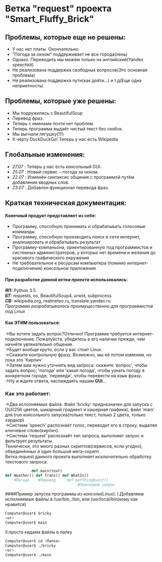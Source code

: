 # Ветка "request" проекта "Smart_Fluffy_Brick"

## Проблемы, которые еще не решены:

 * У нас нет платы. Окончательно.
 * "Погода за окном" поддерживает не все города(лень)
 * Однако. Переводить мы можем только на английский(Yandex speechkit)
 * Не реализована поддержка свободных вопросов(Это основная проблема)
 * Не реализована поддержка пути(как дойти...) и т.д(Еще одна неприятность)

## Проблемы, которые уже решены:

 * Мы подружились с BeautifulSoup
 * Перевод фраз.
 * Теперь с именами почти нет проблем.
 * Теперь программа выдаёт чистый текст без скобок.
 * Мы выгнали лягушку(!!!)
 * К чёрту DuckDuckGo! Теперь у нас есть Wikipedia

## Глобальные изменения:

 * *27.07* : Теперь у нас есть консольный GUI.
 * *25.07* : Новый сервис --погода за окном.
 * *22.07* : Изменён синтаксис общения с программой путём добавления вводных слов.
 * *23.07* : Добавлен функционал перевода фраз.

## Краткая техническая документация:

#### Конечный продукт представляет из себя:

 * Программу, способную принимать и обрабатывать голосовые комманды
 * Программу, способную производить поиск в сети интернет, анализировать и обрабатывать результат
 * Программу-компаньона, ориентированную под программистов и системных администраторов, у которых нет времени и желания до красивого графического окружения
 * Не требовательное к ресурсам компьютера (помимо интернет-подключения) консольное приложение

#### При разработке *данной ветки проекта* использовались:
***ЯП:*** Python 3.5 <br>
***БТ:*** requests, os, BeautifulSoup4, urwid, subprocess <br>
***СВ:*** wikipedia.org, realmeteo.ru, translate.yandex.ru <br>
*Программа разрабатывалась преимущественно для программистов под Linux*

#### Как ЭТИМ пользоваться:
->Вы хотите задать вопрос?Отлично! Программе требуется интернет-подключение. Пожалуйста, убедитесь в его наличии прежде, чем начнёте увлекательно общение. <br>
->Будет вообще круто, если у вас стоит Linux. <br>
->Скажите контрольную фразу. Возможно, мы её потом изменим, но пока это 'Кирпич'<br>
->Затем вам нужно уточнить вид запроса: скажите 'вопрос', чтобы задать вопрос; 'погода' или 'какая погода', чтобы узнать погоду в конкретном городе; 'переведи', чтобы перевести на язык фразу.<br>
->Ну и ждите ответа, наслаждаять нашим **GUI**...<br>

### Как это работает:
->Два исполняемых файла. Файл 'bricky' предназначен для запуска с GUI(256 цветов, шикарный градиент и кашерная графика), файл 'main' для true консольного запуска(только текст, только 2 цвета, только хардкор)<br>
->Система 'speech' распознаёт голос, переводит его в строку, выделяя ключевое слово(кирпич).<br>
->Система 'request' распознаёт тип запроса, выполняет запрос и фильтрует результаты.<br>
Технически, это много разных скриптов(сервисов, если угодно), объединённых в один большой мега-скрипт.<br>
Ветка request данного проекта выполняет исключительно обработку текстового запроса.
```python
			def main(text)
def Weather() def Trans() def WhatIs()
	#Погода	   #Перевод	    def GetThingQuest()
								 #Поисковый запрос
```
####Пример запуска программы из консоли(Linux):
I.Добавляем исполняемые файлы в /usr/bin, /bin, или /usr/local/bin(кому как нравится)
```sh
Computer@user$ bricky
<or>
Computer@user$ main
```
II.просто кидаем файлы в папку
```sh
Computer@user$ cd <Папка>
Computer@user$ ./bricky
<or>
Computer@user$ ./main
```
